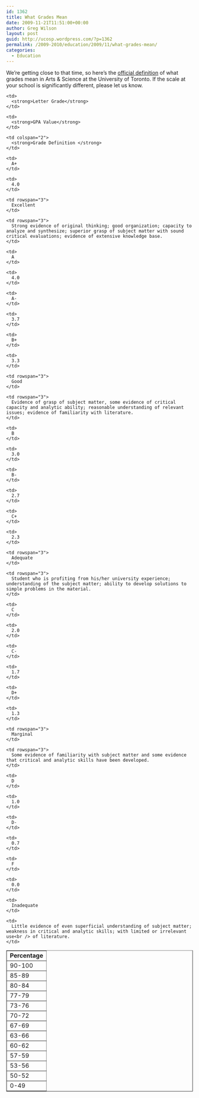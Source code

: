 ```yaml
---
id: 1362
title: What Grades Mean
date: 2009-11-21T11:51:00+00:00
author: Greg Wilson
layout: post
guid: http://ucosp.wordpress.com/?p=1362
permalink: /2009-2010/education/2009/11/what-grades-mean/
categories:
  - Education
---
```

We&#8217;re getting close to that time, so here&#8217;s the [official definition](http://www.artsandscience.utoronto.ca/ofr/calendar/rules.htm#grading) of what grades mean in Arts & Science at the University of Toronto. If the scale at your school is significantly different, please let us know.

<table border="1" cellpadding="4">
  <tr>
    <td>
      <strong>Percentage </strong>
    </td>
    
    <td>
      <strong>Letter Grade</strong>
    </td>
    
    <td>
      <strong>GPA Value</strong>
    </td>
    
    <td colspan="2">
      <strong>Grade Definition </strong>
    </td>
  </tr>
  
  <tr>
    <td>
      90-100
    </td>
    
    <td>
      A+
    </td>
    
    <td>
      4.0
    </td>
    
    <td rowspan="3">
      Excellent
    </td>
    
    <td rowspan="3">
      Strong evidence of original thinking; good organization; capacity to analyze and synthesize; superior grasp of subject matter with sound critical evaluations; evidence of extensive knowledge base.
    </td>
  </tr>
  
  <tr>
    <td>
      85-89
    </td>
    
    <td>
      A
    </td>
    
    <td>
      4.0
    </td>
  </tr>
  
  <tr>
    <td>
      80-84
    </td>
    
    <td>
      A-
    </td>
    
    <td>
      3.7
    </td>
  </tr>
  
  <tr>
    <td>
      77-79
    </td>
    
    <td>
      B+
    </td>
    
    <td>
      3.3
    </td>
    
    <td rowspan="3">
      Good
    </td>
    
    <td rowspan="3">
      Evidence of grasp of subject matter, some evidence of critical capacity and analytic ability; reasonable understanding of relevant issues; evidence of familiarity with literature.
    </td>
  </tr>
  
  <tr>
    <td>
      73-76
    </td>
    
    <td>
      B
    </td>
    
    <td>
      3.0
    </td>
  </tr>
  
  <tr>
    <td>
      70-72
    </td>
    
    <td>
      B-
    </td>
    
    <td>
      2.7
    </td>
  </tr>
  
  <tr>
    <td>
      67-69
    </td>
    
    <td>
      C+
    </td>
    
    <td>
      2.3
    </td>
    
    <td rowspan="3">
      Adequate
    </td>
    
    <td rowspan="3">
      Student who is profiting from his/her university experience; understanding of the subject matter; ability to develop solutions to simple problems in the material.
    </td>
  </tr>
  
  <tr>
    <td>
      63-66
    </td>
    
    <td>
      C
    </td>
    
    <td>
      2.0
    </td>
  </tr>
  
  <tr>
    <td>
      60-62
    </td>
    
    <td>
      C-
    </td>
    
    <td>
      1.7
    </td>
  </tr>
  
  <tr>
    <td>
      57-59
    </td>
    
    <td>
      D+
    </td>
    
    <td>
      1.3
    </td>
    
    <td rowspan="3">
      Marginal
    </td>
    
    <td rowspan="3">
      Some evidence of familiarity with subject matter and some evidence that critical and analytic skills have been developed.
    </td>
  </tr>
  
  <tr>
    <td>
      53-56
    </td>
    
    <td>
      D
    </td>
    
    <td>
      1.0
    </td>
  </tr>
  
  <tr>
    <td>
      50-52
    </td>
    
    <td>
      D-
    </td>
    
    <td>
      0.7
    </td>
  </tr>
  
  <tr>
    <td>
      0-49
    </td>
    
    <td>
      F
    </td>
    
    <td>
      0.0
    </td>
    
    <td>
      Inadequate
    </td>
    
    <td>
      Little evidence of even superficial understanding of subject matter; weakness in critical and analytic skills; with limited or irrelevant use<br /> of literature.
    </td>
  </tr>
</table>